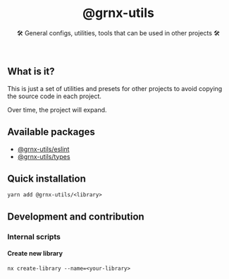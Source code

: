 <h1 align="center">
@grnx-utils
</h1>
<p align="center">
    🛠️ General configs, utilities, tools that can be used in other projects 🛠️
<p>
<br/>

## What is it?

This is just a set of utilities and presets for other
projects to avoid copying the source code in each project.

Over time, the project will expand.
<br/>

## Available packages

- [@grnx-utils/eslint](https://github.com/Gearonix/grnx-utils/tree/master/packages/eslint)
- [@grnx-utils/types](https://github.com/Gearonix/grnx-utils/tree/master/packages/types)

## Quick installation

```
yarn add @grnx-utils/<library>
```

## Development and contribution

### Internal scripts

#### Create new library

```shell
nx create-library --name=<your-library>
```
